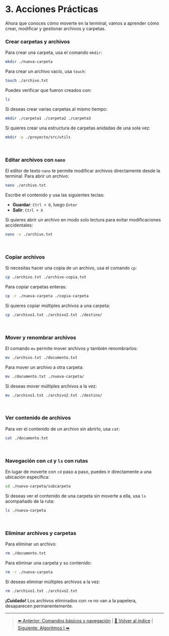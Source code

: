# 3. Acciones Prácticas

Ahora que conoces cómo moverte en la terminal, vamos a aprender cómo crear, modificar y gestionar archivos y carpetas.



### Crear carpetas y archivos

Para crear una carpeta, usa el comando `mkdir`:

```bash
mkdir ./nueva-carpeta
```

Para crear un archivo vacío, usa `touch`:

```bash
touch ./archivo.txt
```

Puedes verificar que fueron creados con:

```bash
ls
```

Si deseas crear varias carpetas al mismo tiempo:

```bash
mkdir ./carpeta1 ./carpeta2 ./carpeta3
```

Si quieres crear una estructura de carpetas anidadas de una sola vez:

```bash
mkdir -p ./proyecto/src/utils
```

<br>

### Editar archivos con `nano`

El editor de texto `nano` te permite modificar archivos directamente desde la terminal. Para abrir un archivo:

```bash
nano ./archivo.txt
```

Escribe el contenido y usa las siguientes teclas:

-   **Guardar**: `Ctrl + O`, luego `Enter`
-   **Salir**: `Ctrl + X`

Si quieres abrir un archivo en modo solo lectura para evitar modificaciones accidentales:

```bash
nano -v ./archivo.txt
```

<br>

### Copiar archivos

Si necesitas hacer una copia de un archivo, usa el comando `cp`:

```bash
cp ./archivo.txt ./archivo-copia.txt
```

Para copiar carpetas enteras:

```bash
cp -r ./nueva-carpeta ./copia-carpeta
```

Si quieres copiar múltiples archivos a una carpeta:

```bash
cp ./archivo1.txt ./archivo2.txt ./destino/
```

<br>

### Mover y renombrar archivos

El comando `mv` permite mover archivos y también renombrarlos:

```bash
mv ./archivo.txt ./documento.txt
```

Para mover un archivo a otra carpeta:

```bash
mv ./documento.txt ./nueva-carpeta/
```

Si deseas mover múltiples archivos a la vez:

```bash
mv ./archivo1.txt ./archivo2.txt ./destino/
```

<br>

### Ver contenido de archivos

Para ver el contenido de un archivo sin abrirlo, usa `cat`:

```bash
cat ./documento.txt
```

<br>

### Navegación con `cd` y `ls` con rutas

En lugar de moverte con `cd` paso a paso, puedes ir directamente a una ubicación específica:

```bash
cd ./nueva-carpeta/subcarpeta
```

Si deseas ver el contenido de una carpeta sin moverte a ella, usa `ls` acompañado de la ruta:

```bash
ls ./nueva-carpeta
```

<br>

### Eliminar archivos y carpetas

Para eliminar un archivo:

```bash
rm ./documento.txt
```

Para eliminar una carpeta y su contenido:

```bash
rm -r ./nueva-carpeta
```

Si deseas eliminar múltiples archivos a la vez:

```bash
rm ./archivo1.txt ./archivo2.txt
```

**¡Cuidado!** Los archivos eliminados con `rm` no van a la papelera, desaparecen permanentemente.

---
> [⬅️ Anterior: Comandos básicos y navegación](02_comandos_basicos_y_navegacion.md) | [📂 Volver al índice](../README.md) | [Siguiente: Algoritmos I ➡](../02-algoritmos/01_algoritmos_1.md)
